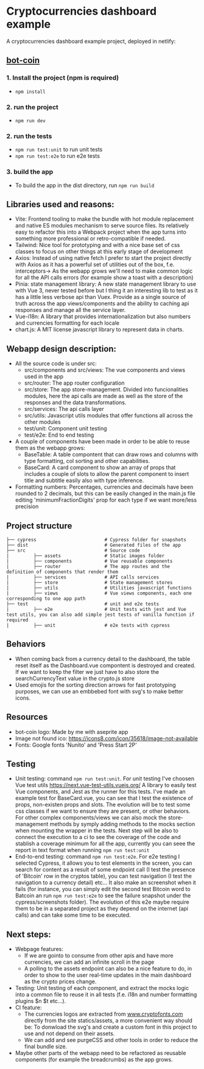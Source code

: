 # Cryptocurrencies dashboard example

A cryptocurrencies dashboard example project, deployed in netlify:
## [bot-coin](https://bot-coin.netlify.app/)

### 1. Install the project (npm is required)

 - `npm install`

### 2. run the project

 - `npm run dev`

### 2. run the tests  
 - `npm run test:unit` to run unit tests
 - `npm run test:e2e` to run e2e tests

### 3. build the app

  - To build the app in the dist directory, run `npm run build`
  
## Libraries used and reasons:
- Vite: Frontend tooling to make the bundle with hot module replacement and native ES modules mechanism to serve source files. Its relatively easy to refactor this into a Webpack project when the app turns into something more professional or retro-compatible if needed.
- Tailwind: Nice tool for prototyping and with a nice base set of css classes to focus on other things at this early stage of development
- Axios: Instead of using native fetch I prefer to start the project directly with Axios as it has a powerful set of utilities out of the box, f.e. interceptors-> As the webapp grows we'll need to make common logic for all the API calls errors (for example show a toast with a description)
- Pinia: state management library: A new state management library to use with Vue 3, never tested before but I thing it an interesting lib to test as it has a little less verbose api than Vuex. Provide as a single source of truth across the app views/components and the ability to caching api responses and manage all the service layer.
- Vue-i18n: A library that provides internationalization but also numbers and currencies formatting for each locale
- chart.js: A MIT license javascript library to represent data in charts.

## Webapp design description:
- All the source code is under src:
  - src/components and src/views: The vue components and views used in the app
  - src/router: The app router configuration
  - src/store: The app store-management. Divided into funcionalities modules, here the api calls are made as well as the store of the responses and the data transformations.
  - src/services: The api calls layer
  - src/utils: Javascript utils modules that offer functions all across the other modules
  - test/unit: Component unit testing
  - test/e2e: End to end testing
- A couple of components have been made in order to be able to reuse them as the webapp grows:
  - BaseTable: A table compontent that can draw rows and columns with type formatting, col sorting and other capabilities.
  - BaseCard: A card component to show an array of props that includes a couple of slots to allow the parent component to insert title and subtitle easily also with type inference.
- Formatting numbers: Percentages, currencies and decimals have been rounded to 2 decimals, but this can be easily changed in the main.js file editing 'minimumFractionDigits' prop for each type if we want more/less precision

## Project structure
```
├── cypress                         # Cypress folder for snapshots
├── dist                            # Generated files of the app
├── src                             # Source code
|         ├── assets                # Static images folder
|         ├── components            # Vue reusable components
|         ├── router                # The app routes and the definition of components that render them
|         ├── services              # API calls services
|         ├── store                 # State management stores
|         ├── utils                 # Utilities javascript functions
|         ├── views                 # Vue views components, each one corresponding to one app path
├── test                            # unit and e2e tests
|         ├── e2e                   # Unit tests with jest and Vue test utils, you can also add simple jest tests of vanilla function if required
|         ├── unit                  # e2e tests with cypress

```
## Behaviors
- When coming back from a currency detail to the dashboard, the table reset itself as the Dashboard.vue compontent is destroyed and created. If we want to keep the filter we just have to also store the searchCurrencyText value in the crypto.js store
- Used emojis for the sorting direction arrows for fast prototyping purposes, we can use an embbebed font with svg's to make better icons.

## Resources
- bot-coin logo: Made by me with aseprite app
- Image not found ico: https://icons8.com/icon/35618/image-not-available
- Fonts: Google fonts 'Nunito' and 'Press Start 2P'
## Testing
- Unit testing: command `npm run test:unit`. For unit testing I've choosen Vue test utils https://next.vue-test-utils.vuejs.org/ A library to easily test Vue components, and Jest as the runner for this tests. I've made an example test for BaseCard.vue, you can see that I test the existence of props, non-existen props and slots. The evolution will be to test some css classes if we want to ensure they are present, or other behaviors. For other complex components/views we can also mock the store-management methods by symply adding methods to the mocks section when mounting the wrapper in the tests. Next step will be also to connect the execution to a ci to see the coverage of the code and stablish a coverage minimum for all the app, currently you can seee the report in text format when running `npm run test:unit`
- End-to-end testing: command `npm run test:e2e`. For e2e testing I selected Cypress, it allows you to test elements in the screen, you can search for content as a result of some endpoint call (I test the presence of 'Bitcoin' row in the cryptos table), you can test navigation (I test the navigation to a currency detail) etc... It also make an screenshot when it fails (for instance, you can simply edit the second test Bitcoin word to Batcoin an run `npm run test:e2e` to see the failure snapshot under the cypress/screenshots folder). The evolution of this e2e maybe require them to be in a separated project as they depend on the internet (api calls) and can take some time to be executed.
## Next steps:
- Webpage features:
  - If we are gointo to consume from other apis and have more currencies, we can add an infinite scroll in the page
  - A polling to the assets endpoint can also be a nice feature to do, in order to show to the user real-time updates in the main dashboard as the crypto prices change.
- Testing: Unit testing of each component, and extract the mocks logic into a common file to reuse it in all tests (f.e. i18n and number formatting plugins $n $t etc...).
- CI feature:
  - The currencies logos are extracted from www.cryptofonts.com directly from the site statics/assets, a more convenient way should be: To donwload the svg's and create a custom font in this project to use and not depend on their assets.
  - We can add and see purgeCSS and other tools in order to reduce the final bundle size.
- Maybe other parts of the webapp need to be refactored as reusable components (for example the breadcrumbs) as the app grows.

